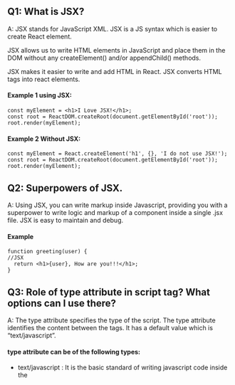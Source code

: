 ## Q1: What is JSX?
A: JSX stands for JavaScript XML. JSX is a JS syntax which is easier to create React element.

JSX allows us to write HTML elements in JavaScript and place them in the DOM without any createElement() and/or appendChild() methods.

JSX makes it easier to write and add HTML in React. JSX converts HTML tags into react elements.

#### Example 1 using JSX:
```
const myElement = <h1>I Love JSX!</h1>;
const root = ReactDOM.createRoot(document.getElementById('root'));
root.render(myElement);
```
#### Example 2 Without JSX:
```
const myElement = React.createElement('h1', {}, 'I do not use JSX!');
const root = ReactDOM.createRoot(document.getElementById('root'));
root.render(myElement);
```

## Q2: Superpowers of JSX.
A: Using JSX, you can write markup inside Javascript, providing you with a superpower to write logic and markup of a component inside a single .jsx file. JSX is easy to maintain and debug.
#### Example
```
function greeting(user) {
//JSX
  return <h1>{user}, How are you!!!</h1>;
}
```

## Q3: Role of type attribute in script tag? What options can I use there?
A: The type attribute specifies the type of the script. The type attribute identifies the content between the <script> and </script> tags. It has a default value which is “text/javascript”.
#### type attribute can be of the following types:
- text/javascript : It is the basic standard of writing javascript code inside the <script> tag.
    #### Syntax
    ```
    <script type="text/javascript"></script>
    ```
- `text/ecmascript` : this value indicates that the script is following the `EcmaScript` standards.
- `module`: This value tells the browser that the script is a module that can import or export other files or modules inside it.
- `text/babel` : This value indicates that the script is a babel type and required bable to transpile it.
- `text/typescript`: As the name suggest the script is written in `TypeScript`.

## Q4: {TitleComponent} vs {<TitleComponent/>} vs {<TitleComponent></TitleComponent>} in JSX.
A: The Difference is stated below:

- `{TitleComponent}`: This value describes the TitleComponent as a javascript expression or a variable.
The `{}` can embed a javascript expression or a variable inside it.

- `<TitleComponent/>` : This value represents a Component that is basically returning Some JSX value. In simple terms TitleComponent a function that is returning a JSX value.
A component is written inside the `{<  />}` expression.

- `<TitleComponent></TitleComponent>` :  <TitleComponent /> and <TitleComponent></TitleComponent> are equivalent only when < TitleComponent /> has no child components. The opening and closing tags are created to include the child components.

#### Example
```
<TitleComponent>
    <FirstChildComponent />
    <SecondChildComponent />
    <ThirdChildComponent />
</TitleComponent>
```
